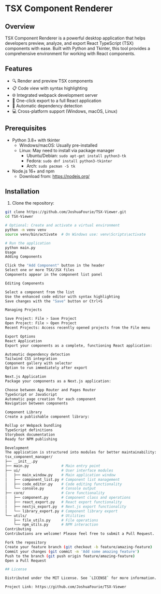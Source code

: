 # TSX Component Renderer

## Overview

TSX Component Renderer is a powerful desktop application that helps developers preview, analyze, and export React TypeScript (TSX) components with ease. Built with Python and Tkinter, this tool provides a comprehensive environment for working with React components.

## Features

- 🔍 Render and preview TSX components
- 📋 Code view with syntax highlighting
- 🌐 Integrated webpack development server
- 🚀 One-click export to a full React application
- 🧩 Automatic dependency detection
- 💻 Cross-platform support (Windows, macOS, Linux)

## Prerequisites

- Python 3.8+ with tkinter
  - Windows/macOS: Usually pre-installed
  - Linux: May need to install via package manager
    - Ubuntu/Debian: `sudo apt-get install python3-tk`
    - Fedora: `sudo dnf install python3-tkinter`
    - Arch: `sudo pacman -S tk`
- Node.js 16+ and npm
  - Download from: https://nodejs.org/

## Installation

1. Clone the repository:
```bash
git clone https://github.com/JoshuaFourie/TSX-Viewer.git
cd TSX-Viewer

# Optional: Create and activate a virtual environment
python -m venv venv
source venv/bin/activate  # On Windows use: venv\Scripts\activate

# Run the application
python main.py
Usage
Adding Components

Click the "Add Component" button in the header
Select one or more TSX/JSX files
Components appear in the component list panel

Editing Components

Select a component from the list
Use the enhanced code editor with syntax highlighting
Save changes with the "Save" button or Ctrl+S

Managing Projects

Save Project: File > Save Project
Open Project: File > Open Project
Recent Projects: Access recently opened projects from the File menu

Export Options
React Application
Export your components as a complete, functioning React application:

Automatic dependency detection
Tailwind CSS integration
Component gallery with selector
Option to run immediately after export

Next.js Application
Package your components as a Next.js application:

Choose between App Router and Pages Router
TypeScript or JavaScript
Automatic page creation for each component
Navigation between components

Component Library
Create a publishable component library:

Rollup or Webpack bundling
TypeScript definitions
Storybook documentation
Ready for NPM publishing

Development
The application is structured into modules for better maintainability:
tsx_component_manager/
├── __init__.py
├── main.py               # Main entry point
├── ui/                   # User interface modules
│   ├── main_window.py    # Main application window
│   ├── component_list.py # Component list management
│   ├── code_editor.py    # Code editing functionality
│   └── console.py        # Console output
├── core/                 # Core functionality
│   ├── component.py      # Component class and operations
│   ├── react_export.py   # React export functionality
│   ├── nextjs_export.py  # Next.js export functionality
│   └── library_export.py # Component library export
└── utils/                # Utilities
    ├── file_utils.py     # File operations
    └── npm_utils.py      # NPM interaction
Contributing
Contributions are welcome! Please feel free to submit a Pull Request.

Fork the repository
Create your feature branch (git checkout -b feature/amazing-feature)
Commit your changes (git commit -m 'Add some amazing feature')
Push to the branch (git push origin feature/amazing-feature)
Open a Pull Request

## License

Distributed under the MIT License. See `LICENSE` for more information.

Project Link: https://github.com/JoshuaFourie/TSX-Viewer 